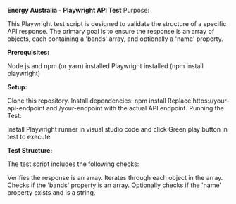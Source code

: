 **Energy Australia - Playwright API Test**
Purpose:

This Playwright test script is designed to validate the structure of a specific API response. The primary goal is to ensure the response is an array of objects, each containing a 'bands' array, and optionally a 'name' property.

**Prerequisites:**

Node.js and npm (or yarn) installed
Playwright installed (npm install playwright)

**Setup:**

Clone this repository.
Install dependencies: npm install
Replace https://your-api-endpoint and /your-endpoint with the actual API endpoint.
Running the Test:

Install Playwright runner in visual studio code and click Green play button in test to execute

**Test Structure:**

The test script includes the following checks:

Verifies the response is an array.
Iterates through each object in the array.
Checks if the 'bands' property is an array.
Optionally checks if the 'name' property exists and is a string.
